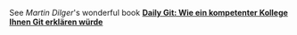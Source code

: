 See _Martin Dilger_'s wonderful book
**[Daily Git: Wie ein kompetenter Kollege Ihnen Git erklären würde](http://www.amazon.de/product-reviews/B00HXURPHG/ref=dp_top_cm_cr_acr_txt?ie=UTF8&showViewpoints=1)**

